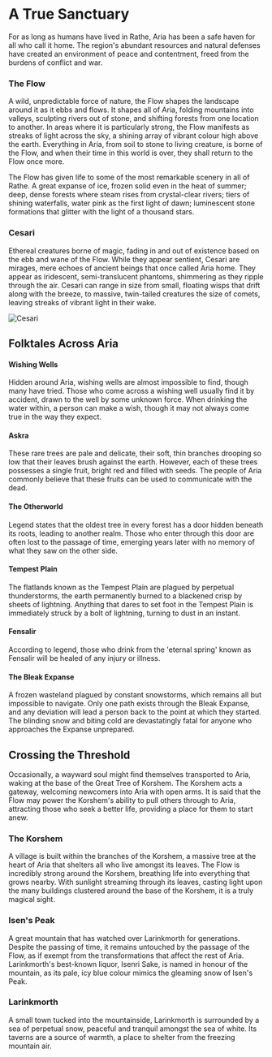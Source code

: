 # A True Sanctuary
For as long as humans have lived in Rathe, Aria has been a safe haven for all who call it home. The region's abundant resources and natural defenses have created an environment of peace and contentment, freed from the burdens of conflict and war.

### The Flow
A wild, unpredictable force of nature, the Flow shapes the landscape around it as it ebbs and flows. It shapes all of Aria, folding mountains into valleys, sculpting rivers out of stone, and shifting forests from one location to another. In areas where it is particularly strong, the Flow manifests as streaks of light across the sky, a shining array of vibrant colour high above the earth. Everything in Aria, from soil to stone to living creature, is borne of the Flow, and when their time in this world is over, they shall return to the Flow once more.

The Flow has given life to some of the most remarkable scenery in all of Rathe. A great expanse of ice, frozen solid even in the heat of summer; deep, dense forests where steam rises from crystal-clear rivers; tiers of shining waterfalls, water pink as the first light of dawn; luminescent stone formations that glitter with the light of a thousand stars.

### Cesari
Ethereal creatures borne of magic, fading in and out of existence based on the ebb and wane of the Flow. While they appear sentient, Cesari are mirages, mere echoes of ancient beings that once called Aria home. They appear as iridescent, semi-translucent phantoms, shimmering as they ripple through the air. Cesari can range in size from small, floating wisps that drift along with the breeze, to massive, twin-tailed creatures the size of comets, leaving streaks of vibrant light in their wake.

<img src="https://d2hl7maqck52px.cloudfront.net/continents/rathe/aria/cesari.webp" alt="Cesari" class="center">

## Folktales Across Aria
#### Wishing Wells
Hidden around Aria, wishing wells are almost impossible to find, though many have tried. Those who come across a wishing well usually find it by accident, drawn to the well by some unknown force. When drinking the water within, a person can make a wish, though it may not always come true in the way they expect.

#### Askra
These rare trees are pale and delicate, their soft, thin branches drooping so low that their leaves brush against the earth. However, each of these trees possesses a single fruit, bright red and filled with seeds. The people of Aria commonly believe that these fruits can be used to communicate with the dead.

#### The Otherworld
Legend states that the oldest tree in every forest has a door hidden beneath its roots, leading to another realm. Those who enter through this door are often lost to the passage of time, emerging years later with no memory of what they saw on the other side.

#### Tempest Plain
The flatlands known as the Tempest Plain are plagued by perpetual thunderstorms, the earth permanently burned to a blackened crisp by sheets of lightning. Anything that dares to set foot in the Tempest Plain is immediately struck by a bolt of lightning, turning to dust in an instant.

#### Fensalir
According to legend, those who drink from the 'eternal spring' known as Fensalir will be healed of any injury or illness.

#### The Bleak Expanse
A frozen wasteland plagued by constant snowstorms, which remains all but impossible to navigate. Only one path exists through the Bleak Expanse, and any deviation will lead a person back to the point at which they started. The blinding snow and biting cold are devastatingly fatal for anyone who approaches the Expanse unprepared.

## Crossing the Threshold
Occasionally, a wayward soul might find themselves transported to Aria, waking at the base of the Great Tree of Korshem. The Korshem acts a gateway, welcoming newcomers into Aria with open arms. It is said that the Flow may power the Korshem's ability to pull others through to Aria, attracting those who seek a better life, providing a place for them to start anew.

### The Korshem
A village is built within the branches of the Korshem, a massive tree at the heart of Aria that shelters all who live amongst its leaves. The Flow is incredibly strong around the Korshem, breathing life into everything that grows nearby. With sunlight streaming through its leaves, casting light upon the many buildings clustered around the base of the Korshem, it is a truly magical sight.

### Isen's Peak
A great mountain that has watched over Larinkmorth for generations. Despite the passing of time, it remains untouched by the passage of the Flow, as if exempt from the transformations that affect the rest of Aria. Larinkmorth's best-known liquor, Isenri Sake, is named in honour of the mountain, as its pale, icy blue colour mimics the gleaming snow of Isen's Peak.

### Larinkmorth
A small town tucked into the mountainside, Larinkmorth is surrounded by a sea of perpetual snow, peaceful and tranquil amongst the sea of white. Its taverns are a source of warmth, a place to shelter from the freezing mountain air.
